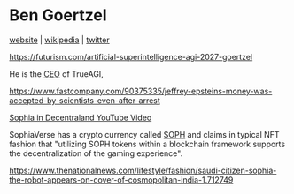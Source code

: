 # Ben Goertzel

[website]() | [wikipedia]() | [twitter]()

https://futurism.com/artificial-superintelligence-agi-2027-goertzel

He is the [CEO](https://trueagi.io/#aboutus) of TrueAGI,

https://www.fastcompany.com/90375335/jeffrey-epsteins-money-was-accepted-by-scientists-even-after-arrest

[Sophia in Decentraland YouTube Video](https://www.youtube.com/watch?v=-K3JEwNeqNI)

SophiaVerse has a crypto currency called [SOPH](https://www.sophiaverse.ai/token)  and claims in typical NFT fashion that "utilizing SOPH tokens within a blockchain framework supports the decentralization of the gaming experience".

https://www.thenationalnews.com/lifestyle/fashion/saudi-citizen-sophia-the-robot-appears-on-cover-of-cosmopolitan-india-1.712749